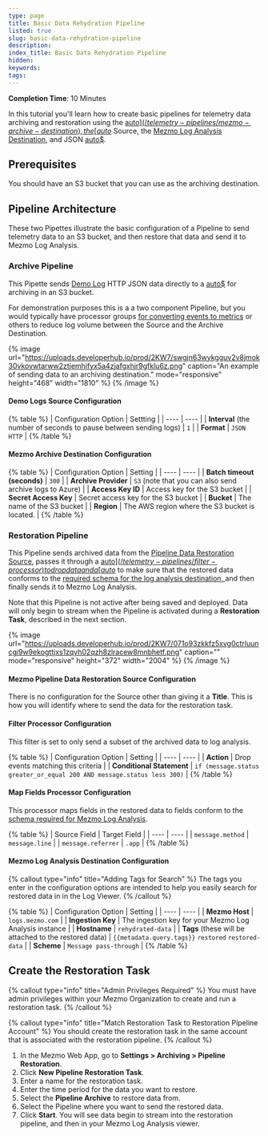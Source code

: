 ```yaml
---
type: page
title: Basic Data Rehydration Pipeline
listed: true
slug: basic-data-rehydration-pipeline
description: 
index_title: Basic Data Rehydration Pipeline
hidden: 
keywords: 
tags: 
---
```



**Completion Time**: 10 Minutes

In this tutorial you'll learn how to create basic pipelines for telemetry data archiving and restoration using the [auto$](/telemetry-pipelines/mezmo-archive-destination),  the [auto$](/telemetry-pipelines/pipeline-data-restoration-source) Source, the  [Mezmo Log Analysis Destination](/telemetry-pipelines/mezmo-destination), and JSON [auto$](/telemetry-pipelines/demo-logs-source).

## Prerequisites

You should have an S3 bucket that you can use as the archiving destination.

## Pipeline Architecture

These two Pipettes illustrate the basic configuration of a Pipeline to send telemetry data to an S3 bucket, and then restore that data and send it to Mezmo Log Analysis.

### Archive Pipeline

This Pipette sends [Demo Log](/telemetry-pipelines/demo-logs-source) HTTP JSON data directly to a [auto$](/telemetry-pipelines/mezmo-archive-destination) for archiving in an S3 bucket.

For demonstration purposes this is a a two component Pipeline, but you would typically have processor groups [for converting events to metrics](/practioner-guide-data-optimization/pipeline-example--convert-200-events-to-metrics) or others to reduce log volume between the Source and the Archive Destination.


{% image url="https://uploads.developerhub.io/prod/2KW7/swgjn63wykgguv2v8jmok30vkoywtarww2ztjemhifyx5a4zjafgxhjr9gfklu6z.png" caption="An example of sending data to an archiving destination." mode="responsive" height="468" width="1810" %}
{% /image %}



#### Demo Logs Source Configuration


{% table %}
| Configuration Option | Settting | 
| ---- | ---- | 
| **Interval** (the number of seconds to pause between sending logs) | `1` | 
| **Format** | `JSON HTTP` | 
{% /table %}


#### Mezmo Archive Destination Configuration


{% table %}
| Configuration Option | Setting | 
| ---- | ---- | 
| **Batch timeout (seconds)** | `300` | 
| **Archive Provider** | `S3` (note that you can also send archive logs to Azure) | 
| **Access Key ID** | Access key for the S3 bucket | 
| **Secret Access Key** | Secret access key for the S3 bucket | 
| **Bucket** | The name of the S3 bucket | 
| **Region** | The AWS region where the S3 bucket is located. | 
{% /table %}

### Restoration Pipeline

This Pipeline sends archived data from the [Pipeline Data Restoration Source](/telemetry-pipelines/pipeline-data-restoration-source), passes it through a [auto$](/telemetry-pipelines/filter-processor)  to drop data and a [auto$](/telemetry-pipelines/map-fields-processor) to make sure that the restored data conforms to the [required schema for the log analysis destination, ](/telemetry-pipelines/required-schema-for-mezmo-log-analysis-destination) and then finally sends it to Mezmo Log Analysis.

Note that this Pipeline is not active after being saved and deployed. Data will only begin to stream when the Pipeline is activated during a **Restoration Task**, described in the next section.


{% image url="https://uploads.developerhub.io/prod/2KW7/071o93zkkfz5xvg0ctrluuncgi9w9ekogttjxs1zqyh02qzh8zlracew8mnbhetf.png" caption="" mode="responsive" height="372" width="2004" %}
{% /image %}



#### Mezmo Pipeline Data Restoration Source Configuration

There is no configuration for the Source other than giving it a **Title**. This is how you will identify where to send the data for the restoration task.


#### Filter Processor Configuration

This filter is set to only send a subset of the archived data to log analysis.


{% table %}
| Configuration Option | Setting | 
| ---- | ---- | 
| **Action** | Drop events matching this criteria | 
| **Conditional Statement** | `if (message.status greater_or_equal 200 AND message.status less 300)` | 
{% /table %}


#### Map Fields Processor Configuration

This processor maps fields in the restored data to fields conform to the [schema required for Mezmo Log Analysis](/telemetry-pipelines/required-schema-for-mezmo-log-analysis-destination).


{% table %}
| Source Field | Target Field | 
| ---- | ---- | 
| `message.method` | `message.line` | 
| `message.referrer` | `.app` | 
{% /table %}


#### Mezmo Log Analysis Destination Configuration


{% callout type="info" title="Adding Tags for Search" %}
The tags you enter in the configuration options are intended to help you easily search for restored data in in the Log Viewer.
{% /callout %}



{% table %}
| Configuration Option | Setting | 
| ---- | ---- | 
| **Mezmo Host** | `logs.mezmo.com` | 
| **Ingestion Key** | The ingestion key for your Mezmo Log Analysis instance | 
| **Hostname** | `rehydrated-data` | 
| **Tags** (these will be attached to the restored data) | `{{metadata.query.tags}}` `restored` `restored- data` | 
| **Scheme** | `Message pass-through` | 
{% /table %}

## Create the Restoration Task


{% callout type="info" title="Admin Privileges Required" %}
You must have admin privileges within your Mezmo Organization to create and run a restoration task.
{% /callout %}



{% callout type="info" title="Match Restoration Task to Restoration Pipeline Account" %}
You should create the restoration task in the same account that is associated with the restoration pipeline.
{% /callout %}


1. In the Mezmo Web App, go to **Settings &gt; Archiving &gt; Pipeline Restoration**.
2. Click **New Pipeline Restoration Task**.
3. Enter a name for the restoration task.
4. Enter the time period for the data you want to restore.
5. Select the **Pipeline Archive** to restore data from.
6. Select the Pipeline where you want to send the restored data.
7. Click **Start**. You will see data begin to stream into the restoration pipeline, and then in your Mezmo Log Analysis viewer.

